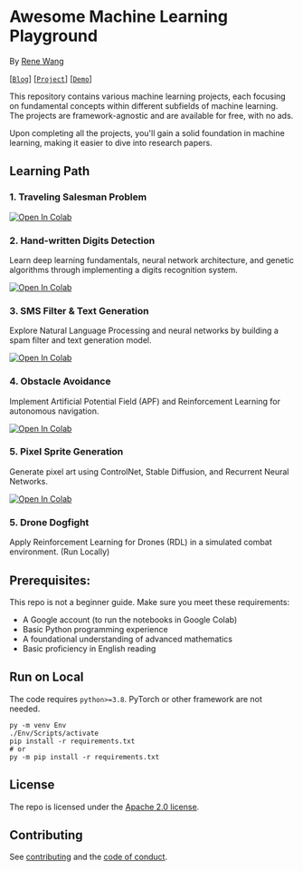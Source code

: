 # Awesome Machine Learning Playground

By [Rene Wang](https://rene.wang)

[[`Blog`](https://rene.wang/)] [[`Project`](https://ai.rene.wang/)] [[`Demo`](https://segment-anything.com/demo)]

This repository contains various machine learning projects, each focusing on fundamental concepts within different subfields of machine learning. The projects are framework-agnostic and are available for free, with no ads.

Upon completing all the projects, you'll gain a solid foundation in machine learning, making it easier to dive into research papers.

## Learning Path

### 1. Traveling Salesman Problem

<a href="https://colab.research.google.com/drive/1wz3d35tvCuqEtgGuWeNkJiXBlCvGUnCv?usp=sharing"><img src="https://colab.research.google.com/assets/colab-badge.svg" alt="Open In Colab"/></a>

### 2. Hand-written Digits Detection

Learn deep learning fundamentals, neural network architecture, and genetic algorithms through implementing a digits recognition system.

<a href="https://colab.research.google.com/drive/18B-Fujnr7uDhfyERZzWHTI3-31anw5OH?usp=sharing"><img src="https://colab.research.google.com/assets/colab-badge.svg" alt="Open In Colab"/></a>

### 3. SMS Filter & Text Generation

Explore Natural Language Processing and neural networks by building a spam filter and text generation model.

<a href="https://colab.research.google.com/drive/12ylRxbXYiuZqODUKW3yrBHGwXU9MLp0s?usp=sharing"><img src="https://colab.research.google.com/assets/colab-badge.svg" alt="Open In Colab"/></a>

### 4. Obstacle Avoidance

Implement Artificial Potential Field (APF) and Reinforcement Learning for autonomous navigation.

<a href="https://colab.research.google.com/drive/16ordFNqghVnzfQwFEMR9e_uxYMgnF5v3?usp=sharing"><img src="https://colab.research.google.com/assets/colab-badge.svg" alt="Open In Colab"/></a>

### 5. Pixel Sprite Generation

Generate pixel art using ControlNet, Stable Diffusion, and Recurrent Neural Networks.

<a href="https://colab.research.google.com/drive/1AwXDxpAZLudLPWYWdkqBMZXWdAagnmYt?usp=sharing"><img src="https://colab.research.google.com/assets/colab-badge.svg" alt="Open In Colab"/></a>

### 5. Drone Dogfight

Apply Reinforcement Learning for Drones (RDL) in a simulated combat environment.
(Run Locally)

## Prerequisites:

This repo is not a beginner guide. Make sure you meet these requirements:

-   A Google account (to run the notebooks in Google Colab)
-   Basic Python programming experience
-   A foundational understanding of advanced mathematics
-   Basic proficiency in English reading

## Run on Local

The code requires `python>=3.8`. PyTorch or other framework are not needed.

```shell
py -m venv Env
./Env/Scripts/activate
pip install -r requirements.txt
# or
py -m pip install -r requirements.txt
```

## License

The repo is licensed under the [Apache 2.0 license](LICENSE).

## Contributing

See [contributing](CONTRIBUTING.md) and the [code of conduct](CODE_OF_CONDUCT.md).
